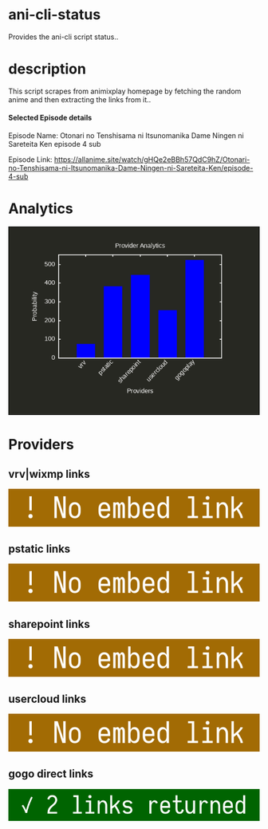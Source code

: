 # ani-cli-status
Provides the ani-cli script status..

# description
This script scrapes from animixplay homepage by fetching the random anime and then extracting the links from it..

#### Selected Episode details

Episode Name: Otonari no Tenshisama ni Itsunomanika Dame Ningen ni Sareteita Ken episode 4 sub

Episode Link: https://allanime.site/watch/gHQe2eBBh57QdC9hZ/Otonari-no-Tenshisama-ni-Itsunomanika-Dame-Ningen-ni-Sareteita-Ken/episode-4-sub
 
# Analytics

<img src="./analytics.png">

# Providers

##  vrv|wixmp links

<img src="./images/vrv.jpg">

##  pstatic links

<img src="./images/pstatic.jpg">

##  sharepoint links

<img src="./images/sharepoint.jpg">

##  usercloud links

<img src="./images/usercloud.jpg">

## gogo direct links

<img src="./images/gogoplay.jpg">
